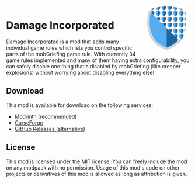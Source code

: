 <img src="./src/main/resources/assets/damageincorporated/icon.png" align="right" width="128px"/>

# Damage Incorporated

Damage Incorporated is a mod that adds many individual game rules which lets you control specific parts of the mobGriefing game rule. With currently 34 game rules implemented and many of them having extra configurability, you can safely disable one thing that's disabled by mobGriefing (like creeper explosions) without worrying about disabling everything else!

## Download

This mod is available for download on the following services:

- [Modrinth (recommended)](https://modrinth.com/mod/damage-incorporated)
- [CurseForge](https://www.curseforge.com/minecraft/mc-mods/damage-incorporated)
- [GitHub Releases (alternative)](https://github.com/EnnuiL/DamageIncorporated/releases)

## License

This mod is licensed under the MIT license. You can freely include the mod on any modpack with no permission. Usage of this mod's code on other projects or derivatives of this mod is allowed as long as attribution is given.
